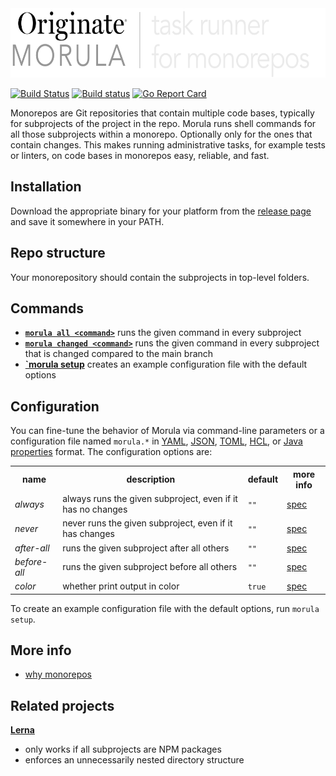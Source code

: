 <img src="documentation/logo.png" width="600" height="111" alt="Morula logo">

[![Build Status](https://travis-ci.org/Originate/morula.svg?branch=master)](https://travis-ci.org/Originate/morula)
[![Build status](https://ci.appveyor.com/api/projects/status/v3ui3ce2uqpr5l2c/branch/master?svg=true)](https://ci.appveyor.com/project/kevgo/morula/branch/master)
[![Go Report Card](https://goreportcard.com/badge/github.com/Originate/morula)](https://goreportcard.com/report/github.com/Originate/morula)

Monorepos are Git repositories that contain multiple code bases,
typically for subprojects of the project in the repo.
Morula runs shell commands for all those subprojects within a monorepo.
Optionally only for the ones that contain changes.
This makes running administrative tasks,
for example tests or linters,
on code bases in monorepos easy, reliable, and fast.


## Installation

Download the appropriate binary for your platform from the
[release page](https://github.com/Originate/morula/releases/latest)
and save it somewhere in your PATH.


## Repo structure

Your monorepository should contain the subprojects in top-level folders.


## Commands

- __[`morula all <command>`](features/all.feature)__
  runs the given command in every subproject
- __[`morula changed <command>`](features/changed.feature)__
  runs the given command in every subproject
  that is changed compared to the main branch
- __[`morula setup](features/setup.feature)__
  creates an example configuration file with the default options


## Configuration

You can fine-tune the behavior of Morula
via command-line parameters
or a configuration file named `morula.*` in
[YAML](http://yaml.org),
[JSON](http://www.json.org),
[TOML](https://github.com/toml-lang/toml),
[HCL](https://github.com/hashicorp/hcl), or
[Java properties](https://docs.oracle.com/cd/E23095_01/Platform.93/ATGProgGuide/html/s0204propertiesfileformat01.html)
format.
The configuration options are:

<table>
  <tr>
    <th>name</th>
    <th>description</th>
    <th>default</th>
    <th>more info</th>
  </tr>
  <tr>
    <td><i>always</i></td>
    <td>always runs the given subproject, even if it has no changes</td>
    <td><code>""</code></td>
    <td><a href="features/always.feature">spec</a></td>
  </tr>
  <tr>
    <td><i>never</i></td>
    <td>never runs the given subproject, even if it has changes</td>
    <td><code>""</code></td>
    <td><a href="features/never.feature">spec</a></td>
  </tr>
  <tr>
    <td><i>after-all</i></td>
    <td>runs the given subproject after all others</td>
    <td><code>""</code></td>
    <td><a href="features/after-all.feature">spec</a></td>
  </tr>
  <tr>
    <td><i>before-all</i></td>
    <td>runs the given subproject before all others</td>
    <td><code>""</code></td>
    <td><a href="features/before-all.feature">spec</a></td>
  </tr>
  <tr>
    <td><i>color</i></td>
    <td>whether print output in color</td>
    <td><code>true</code></td>
    <td><a href="features/color.feature">spec</a></td>
  </tr>
</table>

To create an example configuration file with the default options,
run `morula setup`.


## More info

- [why monorepos](documentation/why_monorepos.md)


## Related projects

__[Lerna](https://github.com/lerna/lerna)__
- only works if all subprojects are NPM packages
- enforces an unnecessarily nested directory structure
